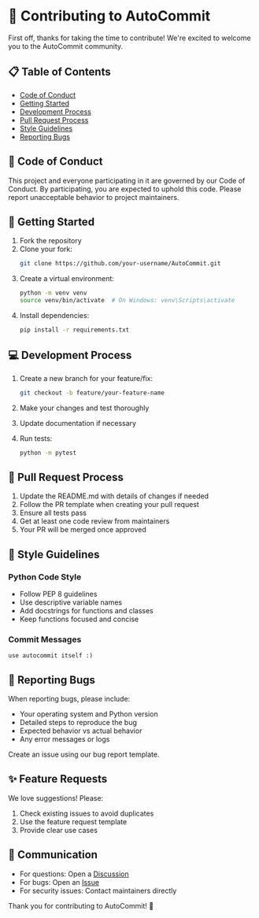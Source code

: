 # 🤝 Contributing to AutoCommit

First off, thanks for taking the time to contribute! We're excited to welcome you to the AutoCommit community.

## 📋 Table of Contents

- [Code of Conduct](#code-of-conduct)
- [Getting Started](#getting-started)
- [Development Process](#development-process)
- [Pull Request Process](#pull-request-process)
- [Style Guidelines](#style-guidelines)
- [Reporting Bugs](#reporting-bugs)

## 📜 Code of Conduct

This project and everyone participating in it are governed by our Code of Conduct. By participating, you are expected to uphold this code. Please report unacceptable behavior to project maintainers.

## 🚀 Getting Started

1. Fork the repository
2. Clone your fork:
   ```bash
   git clone https://github.com/your-username/AutoCommit.git
   ```
3. Create a virtual environment:
   ```bash
   python -m venv venv
   source venv/bin/activate  # On Windows: venv\Scripts\activate
   ```
4. Install dependencies:
   ```bash
   pip install -r requirements.txt
   ```

## 💻 Development Process

1. Create a new branch for your feature/fix:
   ```bash
   git checkout -b feature/your-feature-name
   ```

2. Make your changes and test thoroughly

3. Update documentation if necessary

4. Run tests:
   ```bash
   python -m pytest
   ```

## 🔄 Pull Request Process

1. Update the README.md with details of changes if needed
2. Follow the PR template when creating your pull request
3. Ensure all tests pass
4. Get at least one code review from maintainers
5. Your PR will be merged once approved

## 📝 Style Guidelines

### Python Code Style
- Follow PEP 8 guidelines
- Use descriptive variable names
- Add docstrings for functions and classes
- Keep functions focused and concise

### Commit Messages
  ```
  use autocommit itself :)
  ```

## 🐛 Reporting Bugs

When reporting bugs, please include:

- Your operating system and Python version
- Detailed steps to reproduce the bug
- Expected behavior vs actual behavior
- Any error messages or logs

Create an issue using our bug report template.

## ✨ Feature Requests

We love suggestions! Please:

1. Check existing issues to avoid duplicates
2. Use the feature request template
3. Provide clear use cases

## 📢 Communication

- For questions: Open a [Discussion](https://github.com/yourusername/AutoCommit/discussions)
- For bugs: Open an [Issue](https://github.com/yourusername/AutoCommit/issues)
- For security issues: Contact maintainers directly

Thank you for contributing to AutoCommit! 🎉

